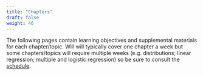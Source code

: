 ```yaml
---
title: "Chapters"
draft: false
weight: 40
---
```


The following pages contain learning objectives and supplemental materials for each chapter/topic. Will will typically cover one chapter a week but some chapters/topics will require multiple weeks (e.g. distributions; linear regression; multiple and logistic regression) so be sure to consult the [schedule](/course-overview/schedule/).
